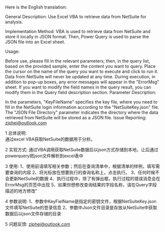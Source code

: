 
Here is the English translation:

General Description: Use Excel VBA to retrieve data from NetSuite for analysis.

Implementation Method: VBA is used to retrieve data from NetSuite and store it locally in JSON format. Then, Power Query is used to parse the JSON file into an Excel sheet.

Usage:

Before use, please fill in the relevant parameters; then, in the query list, based on the provided sample, enter the content you want to query.
Place the cursor on the name of the query you want to execute and click to run it.
Data from NetSuite will never be updated at any time.
During execution, in addition to pop-up boxes, any error messages will appear in the "ErrorMsg" sheet.
If you want to modify the field names in the query result, you can modify them in the Query field description section.
Parameter Description:

In the parameters, "KeyFileName" specifies the key file, where you need to fill in the NetSuite login information according to the "NetSuiteKey.json" file.
The "JSON File Directory" parameter indicates the directory where the data retrieved from NetSuite will be stored as a JSON file.
Issue Reporting: ziphei@outlook.com



1	总体说明:	
      通过excel VBA获取NetSuite的数据用于分析。

2	实现方式:
      通过VBA调用获取NetSuite数据后以json方式存储到本地，让后通过powerquery把json文件解析到excel表中
      
3	使用:
      1、使用前请填写相关参数；然后在查询清单中，根据清单的样例，填写需要查询的内容
      2、将光标放在想要执行的查询名称上，点击执行。
      3、任何时候不会更新NetSuite的数据
      4、执行过程中，除了有弹出框，执行过程的错误消息会在ErrorMsg的页签中出现
      5、如果你想修改查询结果的字段名称，请在Query字段描述的地方修改"
      
4	参数说明:
        1、参数中KeyFielName是指定的密钥文件，根据NetSuiteKey.json文件填写NetSuite的登录信息
        2、参数中Json文件目录是存放从NetSuite中获取数据后以json文件存储的目录

5	问题反馈:
    ziphei@outlook.com
